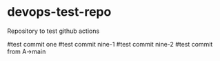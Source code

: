 # devops-test-repo

Repository to test github actions


#test commit one
#test commit nine-1
#test commit nine-2
#test commit from A->main

